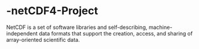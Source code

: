 # -netCDF4-Project
NetCDF is a set of software libraries and self-describing, machine-independent data formats that support the creation, access, and sharing of array-oriented scientific data.
